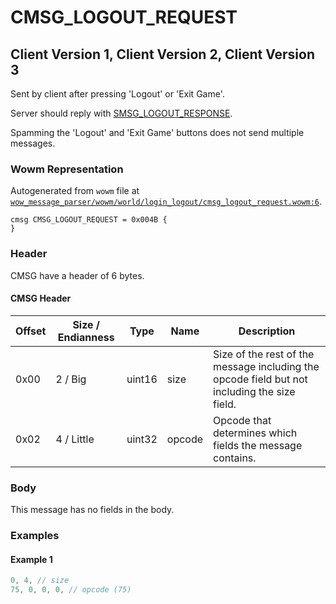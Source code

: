 # CMSG_LOGOUT_REQUEST

## Client Version 1, Client Version 2, Client Version 3

Sent by client after pressing 'Logout' or 'Exit Game'.

Server should reply with [SMSG_LOGOUT_RESPONSE](./smsg_logout_response.md).

Spamming the 'Logout' and 'Exit Game' buttons does not send multiple messages.

### Wowm Representation

Autogenerated from `wowm` file at [`wow_message_parser/wowm/world/login_logout/cmsg_logout_request.wowm:6`](https://github.com/gtker/wow_messages/tree/main/wow_message_parser/wowm/world/login_logout/cmsg_logout_request.wowm#L6).
```rust,ignore
cmsg CMSG_LOGOUT_REQUEST = 0x004B {
}
```
### Header

CMSG have a header of 6 bytes.

#### CMSG Header

| Offset | Size / Endianness | Type   | Name   | Description |
| ------ | ----------------- | ------ | ------ | ----------- |
| 0x00   | 2 / Big           | uint16 | size   | Size of the rest of the message including the opcode field but not including the size field.|
| 0x02   | 4 / Little        | uint32 | opcode | Opcode that determines which fields the message contains.|

### Body

This message has no fields in the body.

### Examples

#### Example 1

```c
0, 4, // size
75, 0, 0, 0, // opcode (75)
```
